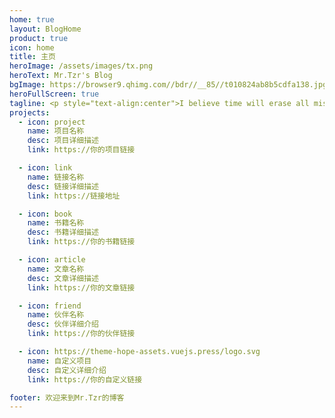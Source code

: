 ```yaml
---
home: true
layout: BlogHome
product: true
icon: home
title: 主页
heroImage: /assets/images/tx.png
heroText: Mr.Tzr's Blog
bgImage: https://browser9.qhimg.com//bdr//__85//t010824ab8b5cdfa138.jpg
heroFullScreen: true
tagline: <p style="text-align:center">I believe time will erase all mistakes, but some things,<br/>As long as you persevere, you can certainly do it.</p>
projects:
  - icon: project
    name: 项目名称
    desc: 项目详细描述
    link: https://你的项目链接

  - icon: link
    name: 链接名称
    desc: 链接详细描述
    link: https://链接地址

  - icon: book
    name: 书籍名称
    desc: 书籍详细描述
    link: https://你的书籍链接

  - icon: article
    name: 文章名称
    desc: 文章详细描述
    link: https://你的文章链接

  - icon: friend
    name: 伙伴名称
    desc: 伙伴详细介绍
    link: https://你的伙伴链接

  - icon: https://theme-hope-assets.vuejs.press/logo.svg
    name: 自定义项目
    desc: 自定义详细介绍
    link: https://你的自定义链接

footer: 欢迎来到Mr.Tzr的博客
---
```

<script>

</script>